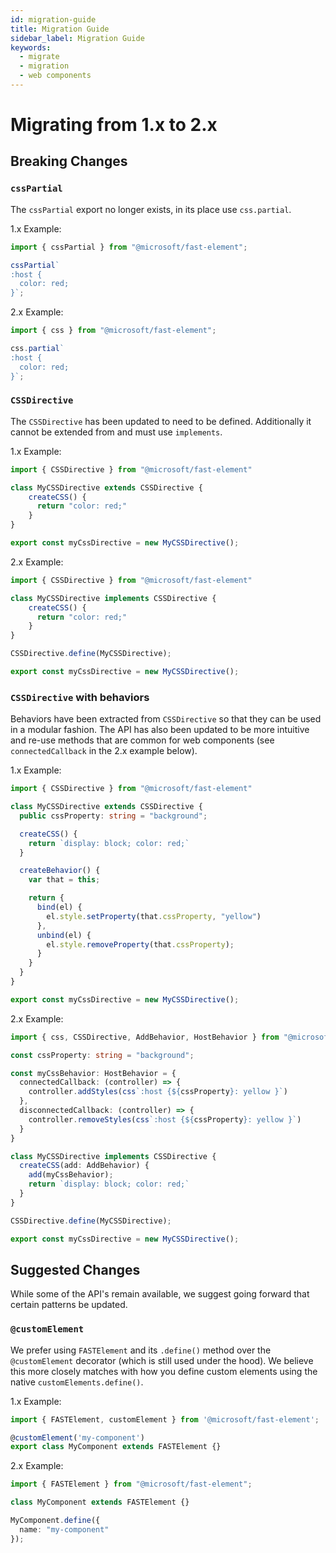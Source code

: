 ```yaml
---
id: migration-guide
title: Migration Guide
sidebar_label: Migration Guide
keywords:
  - migrate
  - migration
  - web components
---
```


# Migrating from 1.x to 2.x

## Breaking Changes

### `cssPartial`

The `cssPartial` export no longer exists, in its place use `css.partial`.

1.x Example:
```ts
import { cssPartial } from "@microsoft/fast-element";

cssPartial`
:host {
  color: red;
}`;
```

2.x Example:
```ts
import { css } from "@microsoft/fast-element";

css.partial`
:host {
  color: red;
}`;
```

### `CSSDirective`

The `CSSDirective` has been updated to need to be defined. Additionally it cannot be extended from and must use `implements`.

1.x Example:
```ts
import { CSSDirective } from "@microsoft/fast-element"

class MyCSSDirective extends CSSDirective {
    createCSS() {
      return "color: red;"
    }
}

export const myCssDirective = new MyCSSDirective();
```

2.x Example:
```ts
import { CSSDirective } from "@microsoft/fast-element"

class MyCSSDirective implements CSSDirective {
    createCSS() {
      return "color: red;"
    }
}

CSSDirective.define(MyCSSDirective);

export const myCssDirective = new MyCSSDirective();
```

### `CSSDirective` with behaviors

Behaviors have been extracted from `CSSDirective` so that they can be used in a modular fashion. The API has also been updated to be more intuitive and re-use methods that are common for web components (see `connectedCallback` in the 2.x example below).

1.x Example:
```ts
import { CSSDirective } from "@microsoft/fast-element"

class MyCSSDirective extends CSSDirective {
  public cssProperty: string = "background";

  createCSS() {
    return `display: block; color: red;`
  }

  createBehavior() {
    var that = this;

    return {
      bind(el) {
        el.style.setProperty(that.cssProperty, "yellow")
      },
      unbind(el) {
        el.style.removeProperty(that.cssProperty);
      }
    }
  }
}

export const myCssDirective = new MyCSSDirective();
```

2.x Example:
```ts
import { css, CSSDirective, AddBehavior, HostBehavior } from "@microsoft/fast-element"

const cssProperty: string = "background";

const myCssBehavior: HostBehavior = {
  connectedCallback: (controller) => {
    controller.addStyles(css`:host {${cssProperty}: yellow }`)
  },
  disconnectedCallback: (controller) => {
    controller.removeStyles(css`:host {${cssProperty}: yellow }`)
  }
}

class MyCSSDirective implements CSSDirective {
  createCSS(add: AddBehavior) {
    add(myCssBehavior);
    return `display: block; color: red;`
  }
}

CSSDirective.define(MyCSSDirective);

export const myCssDirective = new MyCSSDirective();
```

## Suggested Changes

While some of the API's remain available, we suggest going forward that certain patterns be updated.

### `@customElement`

We prefer using `FASTElement` and its `.define()` method over the `@customElement` decorator (which is still used under the hood). We believe this more closely matches with how you define custom elements using the native `customElements.define()`.

1.x Example:
```ts
import { FASTElement, customElement } from '@microsoft/fast-element';

@customElement('my-component')
export class MyComponent extends FASTElement {}
```

2.x Example:
```ts
import { FASTElement } from "@microsoft/fast-element";

class MyComponent extends FASTElement {}

MyComponent.define({
  name: "my-component"
});
```